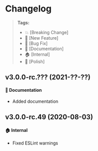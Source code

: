 Changelog
=========

> **Tags:**
> - :boom:       [Breaking Change]
> - :rocket:     [New Feature]
> - :bug:        [Bug Fix]
> - :memo:       [Documentation]
> - :house:      [Internal]
> - :nail_care:  [Polish]

## v3.0.0-rc.??? (2021-??-??)

#### :memo: Documentation

* Added documentation

## v3.0.0-rc.49 (2020-08-03)

#### :house: Internal

* Fixed ESLint warnings
